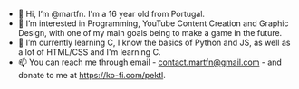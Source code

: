 - 👋 Hi, I’m @martfn. I'm a 16 year old from Portugal.
- 👀 I’m interested in Programming, YouTube Content Creation and Graphic Design, with one of my main goals being to make a game in the future.
- 🌱 I’m currently learning C, I know the basics of Python and JS, as well as a lot of HTML/CSS and I'm learning C. 
- 📫 You can reach me through email - contact.martfn@gmail.com - and donate to me at https://ko-fi.com/pektl.

<!---
martfn/martfn is a ✨ special ✨ repository because its `README.md` (this file) appears on your GitHub profile.
You can click the Preview link to take a look at your changes.
--->
